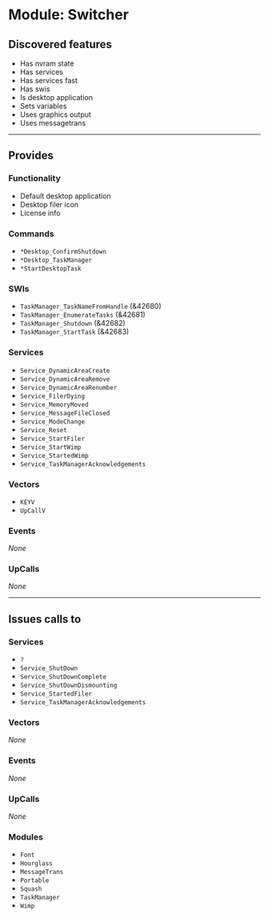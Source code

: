 # Module: Switcher

## Discovered features


* Has nvram state
* Has services
* Has services fast
* Has swis
* Is desktop application
* Sets variables
* Uses graphics output
* Uses messagetrans

---

## Provides

### Functionality


* Default desktop application
* Desktop filer icon
* License info

### Commands


* `*Desktop_ConfirmShutdown`
* `*Desktop_TaskManager`
* `*StartDesktopTask`


### SWIs


* `TaskManager_TaskNameFromHandle` (&42680)
* `TaskManager_EnumerateTasks` (&42681)
* `TaskManager_Shutdown` (&42682)
* `TaskManager_StartTask` (&42683)


### Services


* `Service_DynamicAreaCreate`
* `Service_DynamicAreaRemove`
* `Service_DynamicAreaRenumber`
* `Service_FilerDying`
* `Service_MemoryMoved`
* `Service_MessageFileClosed`
* `Service_ModeChange`
* `Service_Reset`
* `Service_StartFiler`
* `Service_StartWimp`
* `Service_StartedWimp`
* `Service_TaskManagerAcknowledgements`


### Vectors


* `KEYV`
* `UpCallV`


### Events


*None*


### UpCalls


*None*


---

## Issues calls to

### Services


* `?`
* `Service_ShutDown`
* `Service_ShutDownComplete`
* `Service_ShutDownDismounting`
* `Service_StartedFiler`
* `Service_TaskManagerAcknowledgements`


### Vectors


*None*


### Events


*None*


### UpCalls


*None*


### Modules


* `Font`
* `Hourglass`
* `MessageTrans`
* `Portable`
* `Squash`
* `TaskManager`
* `Wimp`


